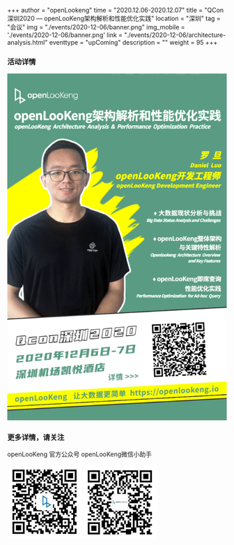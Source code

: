 ﻿+++ 
author = "openLookeng"
time = "2020.12.06-2020.12.07" 
title = "QCon深圳2020 — openLooKeng架构解析和性能优化实践" 
location = "深圳" 
tag = "会议"
img = "./events/2020-12-06/banner.png" 
img_mobile = './events/2020-12-06/banner.png'
link = "./events/2020-12-06/architecture-analysis.html"
eventtype = "upComing"
description = ""
weight = 95
+++


### 活动详情

<img src="./detail1.png">

### 更多详情，请关注

openLooKeng 官方公众号       openLooKeng微信小助手

<img src="../2020-11-11/accountCode.jpg">
<img src="../2020-11-11/assistantCode.jpg">

